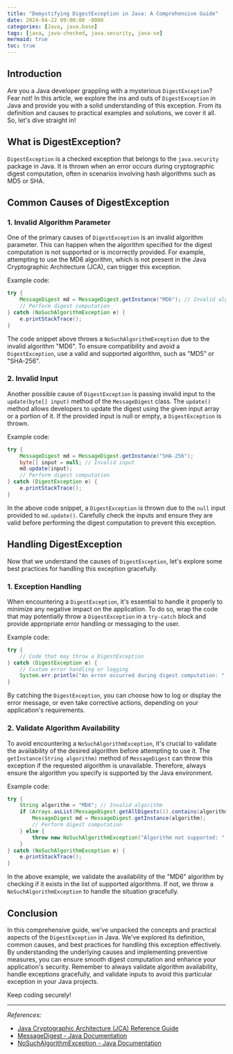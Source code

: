 ```yaml
---
title: "Demystifying DigestException in Java: A Comprehensive Guide"
date: 2024-04-22 09:00:00 -0000
categories: [Java, java.base]
tags: [java, java-checked, java.security, java-se]
mermaid: true
toc: true
---
```



## Introduction

Are you a Java developer grappling with a mysterious `DigestException`? Fear not! In this article, we explore the ins and outs of `DigestException` in Java and provide you with a solid understanding of this exception. From its definition and causes to practical examples and solutions, we cover it all. So, let's dive straight in!

## What is DigestException?

`DigestException` is a checked exception that belongs to the `java.security` package in Java. It is thrown when an error occurs during cryptographic digest computation, often in scenarios involving hash algorithms such as MD5 or SHA.

## Common Causes of DigestException

### 1. Invalid Algorithm Parameter

One of the primary causes of `DigestException` is an invalid algorithm parameter. This can happen when the algorithm specified for the digest computation is not supported or is incorrectly provided. For example, attempting to use the MD6 algorithm, which is not present in the Java Cryptographic Architecture (JCA), can trigger this exception.

Example code:

```java
try {
    MessageDigest md = MessageDigest.getInstance("MD6"); // Invalid algorithm
    // Perform digest computation
} catch (NoSuchAlgorithmException e) {
    e.printStackTrace();
}
```

The code snippet above throws a `NoSuchAlgorithmException` due to the invalid algorithm "MD6". To ensure compatibility and avoid a `DigestException`, use a valid and supported algorithm, such as "MD5" or "SHA-256".

### 2. Invalid Input

Another possible cause of `DigestException` is passing invalid input to the `update(byte[] input)` method of the `MessageDigest` class. The `update()` method allows developers to update the digest using the given input array or a portion of it. If the provided input is null or empty, a `DigestException` is thrown.

Example code:

```java
try {
    MessageDigest md = MessageDigest.getInstance("SHA-256");
    byte[] input = null; // Invalid input
    md.update(input);
    // Perform digest computation
} catch (DigestException e) {
    e.printStackTrace();
}
```

In the above code snippet, a `DigestException` is thrown due to the `null` input provided to `md.update()`. Carefully check the inputs and ensure they are valid before performing the digest computation to prevent this exception.

## Handling DigestException

Now that we understand the causes of `DigestException`, let's explore some best practices for handling this exception gracefully.

### 1. Exception Handling

When encountering a `DigestException`, it's essential to handle it properly to minimize any negative impact on the application. To do so, wrap the code that may potentially throw a `DigestException` in a `try-catch` block and provide appropriate error handling or messaging to the user.

Example code:

```java
try {
    // Code that may throw a DigestException
} catch (DigestException e) {
    // Custom error handling or logging
    System.err.println("An error occurred during digest computation: " + e.getMessage());
}
```

By catching the `DigestException`, you can choose how to log or display the error message, or even take corrective actions, depending on your application's requirements.

### 2. Validate Algorithm Availability

To avoid encountering a `NoSuchAlgorithmException`, it's crucial to validate the availability of the desired algorithm before attempting to use it. The `getInstance(String algorithm)` method of `MessageDigest` can throw this exception if the requested algorithm is unavailable. Therefore, always ensure the algorithm you specify is supported by the Java environment.

Example code:

```java
try {
    String algorithm = "MD6"; // Invalid algorithm
    if (Arrays.asList(MessageDigest.getAllDigests()).contains(algorithm)) {
        MessageDigest md = MessageDigest.getInstance(algorithm);
        // Perform digest computation
    } else {
        throw new NoSuchAlgorithmException("Algorithm not supported: " + algorithm);
    }
} catch (NoSuchAlgorithmException e) {
    e.printStackTrace();
}
```

In the above example, we validate the availability of the "MD6" algorithm by checking if it exists in the list of supported algorithms. If not, we throw a `NoSuchAlgorithmException` to handle the situation gracefully.

## Conclusion

In this comprehensive guide, we've unpacked the concepts and practical aspects of the `DigestException` in Java. We've explored its definition, common causes, and best practices for handling this exception effectively. By understanding the underlying causes and implementing preventive measures, you can ensure smooth digest computation and enhance your application's security. Remember to always validate algorithm availability, handle exceptions gracefully, and validate inputs to avoid this particular exception in your Java projects.

Keep coding securely!

---

*References:*

- [Java Cryptographic Architecture (JCA) Reference Guide](https://docs.oracle.com/en/java/javase/16/security/java-cryptographic-architecture-jca-reference-guide.html)
- [MessageDigest - Java Documentation](https://docs.oracle.com/en/java/javase/16/docs/api/java.base/java/security/MessageDigest.html)
- [NoSuchAlgorithmException - Java Documentation](https://docs.oracle.com/en/java/javase/16/docs/api/java.base/java/security/NoSuchAlgorithmException.html)
